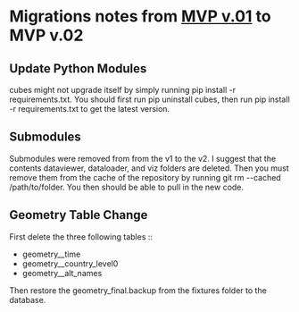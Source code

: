 Migrations notes from [MVP v.01](https://github.com/USStateDept/FPA_Core/releases/tag/v0.1) to MVP v.02
======================================

Update Python Modules
---------------------

cubes might not upgrade itself by simply running pip install -r requirements.txt.  You should first run pip uninstall cubes, then run pip install -r requirements.txt to get the latest version.


Submodules
---------------------

Submodules were removed from from the v1 to the v2.  I suggest that the contents dataviewer, dataloader, and viz folders are deleted.  Then you must remove them from the cache of the repository by running git rm --cached /path/to/folder.  You then should be able to pull in the new code.

Geometry Table Change
---------------------

First delete the three following tables ::

 - geometry__time
 - geometry__country_level0
 - geometry__alt_names

Then restore the geometry_final.backup from the fixtures folder to the database.

